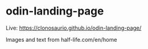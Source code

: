 # odin-landing-page

Live: https://clonosaurio.github.io/odin-landing-page/

Images and text from half-life.com/en/home
